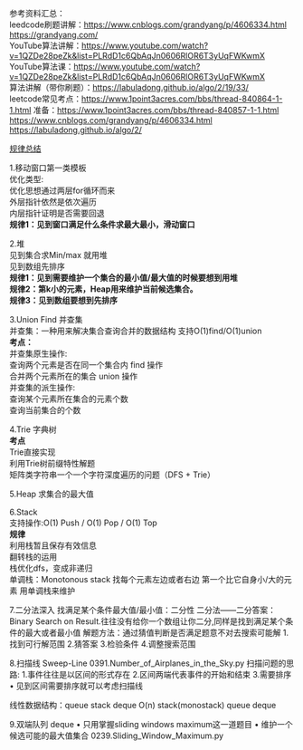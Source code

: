 参考资料汇总：<br>
leedcode刷题讲解：https://www.cnblogs.com/grandyang/p/4606334.html  https://grandyang.com/<br>
YouTube算法讲解：https://www.youtube.com/watch?v=1QZDe28peZk&list=PLRdD1c6QbAqJn0606RlOR6T3yUqFWKwmX   <br>
YouTube算法课：https://www.youtube.com/watch?v=1QZDe28peZk&list=PLRdD1c6QbAqJn0606RlOR6T3yUqFWKwmX   <br>
算法讲解（带你刷题）：https://labuladong.github.io/algo/2/19/33/    <br>
leetcode常见考点：https://www.1point3acres.com/bbs/thread-840864-1-1.html
准备：https://www.1point3acres.com/bbs/thread-840857-1-1.html
https://www.cnblogs.com/grandyang/p/4606334.html
https://labuladong.github.io/algo/2/

[规律总结]()

1.移动窗口第一类模板 <br>
优化类型: <br>
  优化思想通过两层for循环而来  <br>
  外层指针依然是依次遍历  <br>
  内层指针证明是否需要回退 <br>
**规律1：见到窗口满足什么条件求最大最小，滑动窗口**

2.堆  <br>
见到集合求Min/max 就用堆  <br>
见到数组先排序  <br>
  **规律1：见到需要维护一个集合的最小值/最大值的时候要想到用堆**   <br>
  **规律2：第k小的元素，Heap用来维护当前候选集合。**  <br>
  **规律3：见到数组要想到先排序**   <br>

3.Union Find 并查集 <br>
并查集：一种用来解决集合查询合并的数据结构 支持O(1)find/O(1)union  <br>
**考点：**   <br>
并查集原生操作:   <br>
  查询两个元素是否在同一个集合内 find 操作   <br>
  合并两个元素所在的集合 union 操作  <br>
并查集的派生操作:   <br>
  查询某个元素所在集合的元素个数   <br>
  查询当前集合的个数   <br>

4.Trie 字典树   <br>
**考点**   <br>
Trie直接实现   <br>
利用Trie树前缀特性解题   <br>
矩阵类字符串一个一个字符深度遍历的问题（DFS + Trie）   <br>
  
5.Heap
求集合的最大值

6.Stack  <br>
支持操作:O(1) Push / O(1) Pop / O(1) Top   <br>
**规律**   <br>
 利用栈暂且保存有效信息   <br>
 翻转栈的运用   <br>
 栈优化dfs，变成非递归   <br>
 单调栈：Monotonous stack 找每个元素左边或者右边 第一个比它自身小/大的元素 用单调栈来维护   <br>
 
7.二分法深入
找满足某个条件最大值/最小值：二分性
二分法——二分答案：Binary Search on Result.往往没有给你一个数组让你二分,同样是找到满足某个条件的最大或者最小值
解题方法：通过猜值判断是否满足题意不对去搜索可能解 1.找到可行解范围 2.猜答案 3.检验条件 4.调整搜索范围
 
8.扫描线  Sweep-Line
0391.Number_of_Airplanes_in_the_Sky.py
扫描问题的思路: 1.事件往往是以区间的形式存在 2.区间两端代表事件的开始和结束 3.需要排序
• 见到区间需要排序就可以考虑扫描线
 
线性数据结构：queue stack deque
O(n) stack(monostack) queue deque

9.双端队列 deque
• 只用掌握sliding windows maximum这一道题目 • 维护一个候选可能的最大值集合
0239.Sliding_Window_Maximum.py



 
